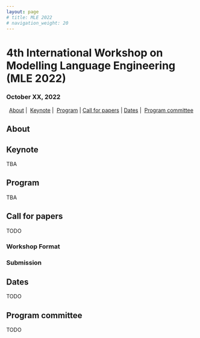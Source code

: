 ```yaml
---
layout: page
# title: MLE 2022
# navigation_weight: 20
---
```



<p align="center">
<h1>4th International Workshop on Modelling Language Engineering (MLE 2022)</h1>
<h3>October XX, 2022</h3>
</p>

<p align="center">
  <a href="#about">About</a> | 
  <a href="#keynote">Keynote</a> | 
  <a href="#program">Program</a> |
  <a href="#call-for-papers">Call for papers</a> |
  <a href="#dates">Dates</a> | 
  <a href="#committees">Program committee</a>
</p>

## About

## Keynote

TBA

## Program

TBA

## Call for papers

TODO

### Workshop Format

### Submission

## Dates

TODO

## Program committee

TODO